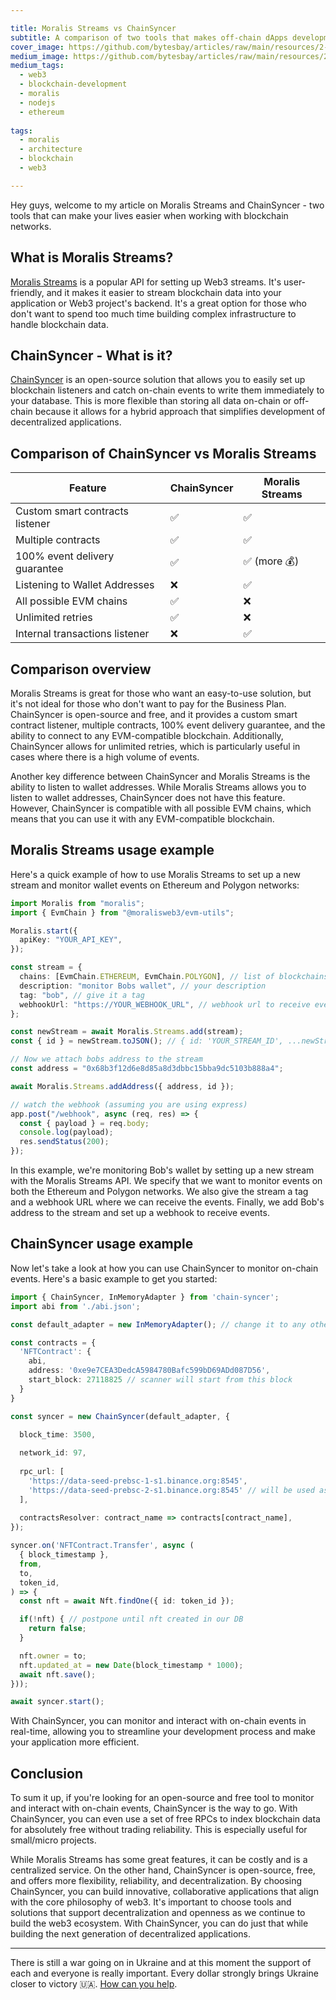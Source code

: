 ```yaml
---

title: Moralis Streams vs ChainSyncer
subtitle: A comparison of two tools that makes off-chain dApps development possible
cover_image: https://github.com/bytesbay/articles/raw/main/resources/2-1-v3.jpg
medium_image: https://github.com/bytesbay/articles/raw/main/resources/2-1-v3.jpg
medium_tags:
  - web3
  - blockchain-development
  - moralis
  - nodejs
  - ethereum
  
tags:
  - moralis
  - architecture
  - blockchain
  - web3

---
```


Hey guys, welcome to my article on Moralis Streams and ChainSyncer - two tools that can make your lives easier when working with blockchain networks.

## What is Moralis Streams?

[Moralis Streams](https://moralis.io/streams) is a popular API for setting up Web3 streams. It's user-friendly, and it makes it easier to stream blockchain data into your application or Web3 project's backend. It's a great option for those who don't want to spend too much time building complex infrastructure to handle blockchain data.

## ChainSyncer - What is it?

[ChainSyncer](https://github.com/bytesbay/chain-syncer) is an open-source solution that allows you to easily set up blockchain listeners and catch on-chain events to write them immediately to your database. This is more flexible than storing all data on-chain or off-chain because it allows for a hybrid approach that simplifies development of decentralized applications.

## Comparison of ChainSyncer vs Moralis Streams

| Feature | ChainSyncer | Moralis Streams |
| --- | --- | --- |
| Custom smart contracts listener | ✅ | ✅ |
| Multiple contracts | ✅ | ✅ |
| 100% event delivery guarantee | ✅ | ✅ (more 💰) |
| Listening to Wallet Addresses | ❌ | ✅ |
| All possible EVM chains | ✅ | ❌ |
| Unlimited retries | ✅ | ❌ |
| Internal transactions listener | ❌ | ✅ |


## Comparison overview

Moralis Streams is great for those who want an easy-to-use solution, but it's not ideal for those who don't want to pay for the Business Plan. ChainSyncer is open-source and free, and it provides a custom smart contract listener, multiple contracts, 100% event delivery guarantee, and the ability to connect to any EVM-compatible blockchain. Additionally, ChainSyncer allows for unlimited retries, which is particularly useful in cases where there is a high volume of events.

Another key difference between ChainSyncer and Moralis Streams is the ability to listen to wallet addresses. While Moralis Streams allows you to listen to wallet addresses, ChainSyncer does not have this feature. However, ChainSyncer is compatible with all possible EVM chains, which means that you can use it with any EVM-compatible blockchain.

## Moralis Streams usage example

Here's a quick example of how to use Moralis Streams to set up a new stream and monitor wallet events on Ethereum and Polygon networks:

```typescript
import Moralis from "moralis";
import { EvmChain } from "@moralisweb3/evm-utils";

Moralis.start({
  apiKey: "YOUR_API_KEY",
});

const stream = {
  chains: [EvmChain.ETHEREUM, EvmChain.POLYGON], // list of blockchains to monitor
  description: "monitor Bobs wallet", // your description
  tag: "bob", // give it a tag
  webhookUrl: "https://YOUR_WEBHOOK_URL", // webhook url to receive events,
};

const newStream = await Moralis.Streams.add(stream);
const { id } = newStream.toJSON(); // { id: 'YOUR_STREAM_ID', ...newStream }

// Now we attach bobs address to the stream
const address = "0x68b3f12d6e8d85a8d3dbbc15bba9dc5103b888a4";

await Moralis.Streams.addAddress({ address, id });

// watch the webhook (assuming you are using express)
app.post("/webhook", async (req, res) => {
  const { payload } = req.body;
  console.log(payload);
  res.sendStatus(200);
});
```

In this example, we're monitoring Bob's wallet by setting up a new stream with the Moralis Streams API. We specify that we want to monitor events on both the Ethereum and Polygon networks. We also give the stream a tag and a webhook URL where we can receive the events. Finally, we add Bob's address to the stream and set up a webhook to receive events.

## ChainSyncer usage example

Now let's take a look at how you can use ChainSyncer to monitor on-chain events. Here's a basic example to get you started:
  
```typescript
import { ChainSyncer, InMemoryAdapter } from 'chain-syncer';
import abi from './abi.json';

const default_adapter = new InMemoryAdapter(); // change it to any other adapter

const contracts = {
  'NFTContract': {
    abi,
    address: '0xe9e7CEA3DedcA5984780Bafc599bD69ADd087D56',
    start_block: 27118825 // scanner will start from this block
  }
}

const syncer = new ChainSyncer(default_adapter, {
  
  block_time: 3500,

  network_id: 97,
  
  rpc_url: [
    'https://data-seed-prebsc-1-s1.binance.org:8545',
    'https://data-seed-prebsc-2-s1.binance.org:8545' // will be used as a fallback
  ],
  
  contractsResolver: contract_name => contracts[contract_name],
});

syncer.on('NFTContract.Transfer', async (
  { block_timestamp },
  from, 
  to, 
  token_id,
) => {
  const nft = await Nft.findOne({ id: token_id });

  if(!nft) { // postpone until nft created in our DB
    return false;
  }

  nft.owner = to;
  nft.updated_at = new Date(block_timestamp * 1000);
  await nft.save();
}));

await syncer.start();
```

With ChainSyncer, you can monitor and interact with on-chain events in real-time, allowing you to streamline your development process and make your application more efficient.

## Conclusion

To sum it up, if you're looking for an open-source and free tool to monitor and interact with on-chain events, ChainSyncer is the way to go. With ChainSyncer, you can even use a set of free RPCs to index blockchain data for absolutely free without trading reliability. This is especially useful for small/micro projects.

While Moralis Streams has some great features, it can be costly and is a centralized service. On the other hand, ChainSyncer is open-source, free, and offers more flexibility, reliability, and decentralization. By choosing ChainSyncer, you can build innovative, collaborative applications that align with the core philosophy of web3. It's important to choose tools and solutions that support decentralization and openness as we continue to build the web3 ecosystem. With ChainSyncer, you can do just that while building the next generation of decentralized applications.

---

There is still a war going on in Ukraine and at this moment the support of each and everyone is really important. Every dollar strongly brings Ukraine closer to victory 🇺🇦. [How can you help](https://aid.prytulafoundation.org/en/).